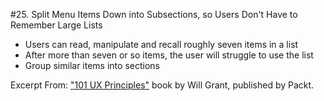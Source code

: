 #25. Split Menu Items Down into Subsections, so Users Don't Have to Remember Large Lists
-  Users can read, manipulate and recall roughly seven items in a list
-  After more than seven or so items, the user will struggle to use the list
-  Group similar items into sections

Excerpt From: ["101 UX Principles"](https://www.packtpub.com/web-development/101-ux-principles) book by Will Grant, published by Packt.
